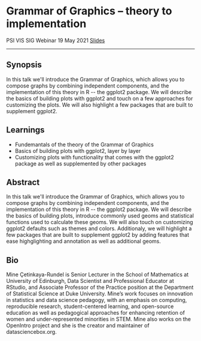 # Grammar of Graphics – theory to implementation

PSI VIS SIG Webinar
19 May 2021
[Slides](http://bit.ly/ggplot2-vissig)

----

## Synopsis

In this talk we'll introduce the Grammar of Graphics, which allows you to compose graphs by combining independent components, and the implementation of this theory in R -- the ggplot2 package. We will describe the basics of building plots with ggplot2 and touch on a few approaches for customizing the plots. We will also highlight a few packages that are built to supplement ggplot2.

## Learnings

- Fundemantals of the theory of the Grammar of Graphics
- Basics of building plots with ggplot2, layer by layer
- Customizing plots with functionality that comes with the ggplot2 package as well as supplemented by other packages

## Abstract

In this talk we'll introduce the Grammar of Graphics, which allows you to compose graphs by combining independent components, and the implementation of this theory in R -- the ggplot2 package. We will describe the basics of building plots, introduce commonly used geoms and statistical functions used to calculate these geoms. We will also touch on customizing ggplot2 defaults such as themes and colors. Additionaly, we will highlight a few packages that are built to supplement ggplot2 by adding features that ease highglighting and annotation as well as additional geoms.

## Bio

Mine Çetinkaya-Rundel is Senior Lecturer in the School of Mathematics at University of Edinburgh, Data Scientist and Professional Educator at RStudio, and Associate Professor of the Practice position at the Department of Statistical Science at Duke University. Mine’s work focuses on innovation in statistics and data science pedagogy, with an emphasis on computing, reproducible research, student-centered learning, and open-source education as well as pedagogical approaches for enhancing retention of women and under-represented minorities in STEM. Mine also works on the OpenIntro project and she is the creator and maintainer of datasciencebox.org.